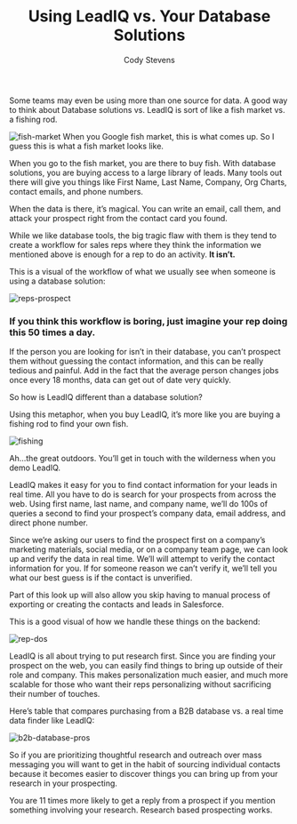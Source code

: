﻿---
layout: blog
title: Using LeadIQ vs. Your Database Solutions
description: There are plenty of sales prospecting tools to pick from. Everyday, there seems to be new data tools emerging with their own different ways of getting data.
coverImage: /img/fishing.jpg
publishDate: Aug 21, 2018

author: Cody Stevens
authorProfile:  Cody Stevens is a prospecting warrior, looking to join the likes of other LeadIQ greats. Some would say he is the Ash Ketchum of prospecting. He wants to be the very best, like no one ever was.
authorImage: /img/cody-headshot.jpeg
---

Some teams may even be using more than one source for data. A good way to think about Database solutions vs. LeadIQ is sort of like a fish market vs. a fishing rod.

![fish-market](/img/fish-market.jpg) When you Google fish market, this is what comes up. So I guess this is what a fish market looks like.

When you go to the fish market, you are there to buy fish. With database solutions, you are buying access to a large library of leads. Many tools out there will give you things like First Name, Last Name, Company, Org Charts, contact emails, and phone numbers.

When the data is there, it’s magical. You can write an email, call them, and attack your prospect right from the contact card you found.

While we like database tools, the big tragic flaw with them is they tend to create a workflow for sales reps where they think the information we mentioned above is enough for a rep to do an activity. **It isn’t.**

This is a visual of the workflow of what we usually see when someone is using a database solution:

![reps-prospect](/img/reps-prospect.png)

### If you think this workflow is boring, just imagine your rep doing this 50 times a day.

If the person you are looking for isn’t in their database, you can’t prospect them without guessing the contact information, and this can be really tedious and painful. Add in the fact that the average person changes jobs once every 18 months, data can get out of date very quickly.

So how is LeadIQ different than a database solution?

Using this metaphor, when you buy LeadIQ, it’s more like you are buying a fishing rod to find your own fish.

![fishing](/img/fishing.jpg)

Ah…the great outdoors. You’ll get in touch with the wilderness when you demo LeadIQ. 

LeadIQ makes it easy for you to find contact information for your leads in real time. All you have to do is search for your prospects from across the web. Using first name, last name, and company name, we’ll do 100s of queries a second to find your prospect’s company data, email address, and direct phone number.

Since we’re asking our users to find the prospect first on a company’s marketing materials, social media, or on a company team page, we can look up and verify the data in real time. We’ll will attempt to verify the contact information for you. If for someone reason we can’t verify it, we’ll tell you what our best guess is if the contact is unverified.

Part of this look up will also allow you skip having to manual process of exporting or creating the contacts and leads in Salesforce.

This is a good visual of how we handle these things on the backend:

![rep-dos](/img/rep-dos.png)

LeadIQ is all about trying to put research first. Since you are finding your prospect on the web, you can easily find things to bring up outside of their role and company. This makes personalization much easier, and much more scalable for those who want their reps personalizing without sacrificing their number of touches.

Here’s table that compares purchasing from a B2B database vs. a real time data finder like LeadIQ:

![b2b-database-pros](/img/b2b-database-pros.jpg)

So if you are prioritizing thoughtful research and outreach over mass messaging you will want to get in the habit of sourcing individual contacts because it becomes easier to discover things you can bring up from your research in your prospecting.

You are 11 times more likely to get a reply from a prospect if you mention something involving your research. Research based prospecting works.